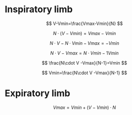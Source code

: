 # Inspiratory limb

$$
V-Vmin=\frac{Vmax-Vmin}{N}
$$

$$
N\cdot(V-Vmin)=Vmax-Vmin
$$

$$
N\cdot V -N\cdot Vmin -Vmax=-Vmin
$$

$$
N\cdot V -Vmax=N \cdot Vmin -1Vmin
$$

$$
\frac{N\cdot V -Vmax}{N-1}=Vmin
$$

$$
Vmin=\frac{N\cdot V -Vmax}{N-1}
$$

# Expiratory limb

$$
Vmax=Vmin+(V-Vmin)\cdot N
$$
